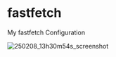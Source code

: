 # fastfetch
My fastfetch Configuration

![250208_13h30m54s_screenshot](https://github.com/user-attachments/assets/ca989d96-9e99-4e9f-badf-22b738c80c78)

